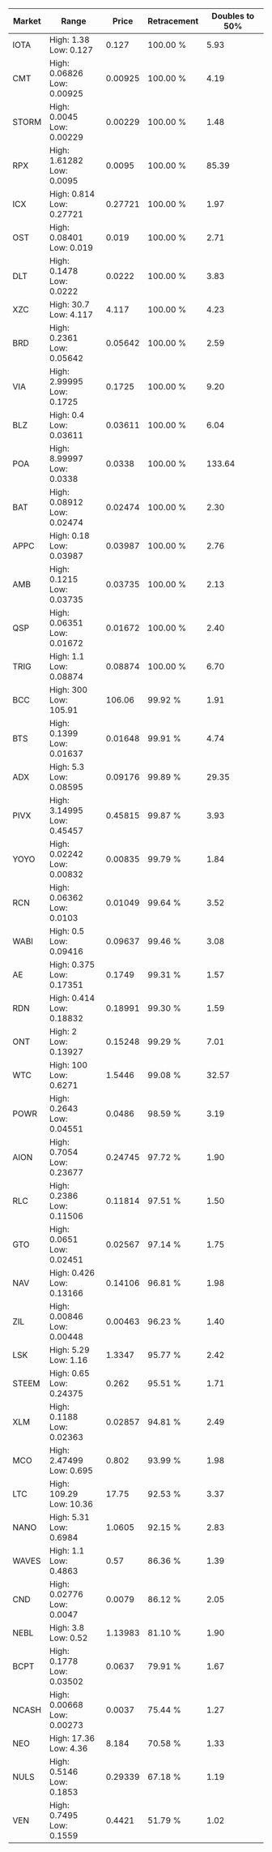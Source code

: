 | Market | Range | Price| Retracement | Doubles to 50% |
| --- | --- | --- | --- | --- |
| IOTA | High: 1.38<br />Low: 0.127 | 0.127 | 100.00 % | 5.93 |
| CMT | High: 0.06826<br />Low: 0.00925 | 0.00925 | 100.00 % | 4.19 |
| STORM | High: 0.0045<br />Low: 0.00229 | 0.00229 | 100.00 % | 1.48 |
| RPX | High: 1.61282<br />Low: 0.0095 | 0.0095 | 100.00 % | 85.39 |
| ICX | High: 0.814<br />Low: 0.27721 | 0.27721 | 100.00 % | 1.97 |
| OST | High: 0.08401<br />Low: 0.019 | 0.019 | 100.00 % | 2.71 |
| DLT | High: 0.1478<br />Low: 0.0222 | 0.0222 | 100.00 % | 3.83 |
| XZC | High: 30.7<br />Low: 4.117 | 4.117 | 100.00 % | 4.23 |
| BRD | High: 0.2361<br />Low: 0.05642 | 0.05642 | 100.00 % | 2.59 |
| VIA | High: 2.99995<br />Low: 0.1725 | 0.1725 | 100.00 % | 9.20 |
| BLZ | High: 0.4<br />Low: 0.03611 | 0.03611 | 100.00 % | 6.04 |
| POA | High: 8.99997<br />Low: 0.0338 | 0.0338 | 100.00 % | 133.64 |
| BAT | High: 0.08912<br />Low: 0.02474 | 0.02474 | 100.00 % | 2.30 |
| APPC | High: 0.18<br />Low: 0.03987 | 0.03987 | 100.00 % | 2.76 |
| AMB | High: 0.1215<br />Low: 0.03735 | 0.03735 | 100.00 % | 2.13 |
| QSP | High: 0.06351<br />Low: 0.01672 | 0.01672 | 100.00 % | 2.40 |
| TRIG | High: 1.1<br />Low: 0.08874 | 0.08874 | 100.00 % | 6.70 |
| BCC | High: 300<br />Low: 105.91 | 106.06 | 99.92 % | 1.91 |
| BTS | High: 0.1399<br />Low: 0.01637 | 0.01648 | 99.91 % | 4.74 |
| ADX | High: 5.3<br />Low: 0.08595 | 0.09176 | 99.89 % | 29.35 |
| PIVX | High: 3.14995<br />Low: 0.45457 | 0.45815 | 99.87 % | 3.93 |
| YOYO | High: 0.02242<br />Low: 0.00832 | 0.00835 | 99.79 % | 1.84 |
| RCN | High: 0.06362<br />Low: 0.0103 | 0.01049 | 99.64 % | 3.52 |
| WABI | High: 0.5<br />Low: 0.09416 | 0.09637 | 99.46 % | 3.08 |
| AE | High: 0.375<br />Low: 0.17351 | 0.1749 | 99.31 % | 1.57 |
| RDN | High: 0.414<br />Low: 0.18832 | 0.18991 | 99.30 % | 1.59 |
| ONT | High: 2<br />Low: 0.13927 | 0.15248 | 99.29 % | 7.01 |
| WTC | High: 100<br />Low: 0.6271 | 1.5446 | 99.08 % | 32.57 |
| POWR | High: 0.2643<br />Low: 0.04551 | 0.0486 | 98.59 % | 3.19 |
| AION | High: 0.7054<br />Low: 0.23677 | 0.24745 | 97.72 % | 1.90 |
| RLC | High: 0.2386<br />Low: 0.11506 | 0.11814 | 97.51 % | 1.50 |
| GTO | High: 0.0651<br />Low: 0.02451 | 0.02567 | 97.14 % | 1.75 |
| NAV | High: 0.426<br />Low: 0.13166 | 0.14106 | 96.81 % | 1.98 |
| ZIL | High: 0.00846<br />Low: 0.00448 | 0.00463 | 96.23 % | 1.40 |
| LSK | High: 5.29<br />Low: 1.16 | 1.3347 | 95.77 % | 2.42 |
| STEEM | High: 0.65<br />Low: 0.24375 | 0.262 | 95.51 % | 1.71 |
| XLM | High: 0.1188<br />Low: 0.02363 | 0.02857 | 94.81 % | 2.49 |
| MCO | High: 2.47499<br />Low: 0.695 | 0.802 | 93.99 % | 1.98 |
| LTC | High: 109.29<br />Low: 10.36 | 17.75 | 92.53 % | 3.37 |
| NANO | High: 5.31<br />Low: 0.6984 | 1.0605 | 92.15 % | 2.83 |
| WAVES | High: 1.1<br />Low: 0.4863 | 0.57 | 86.36 % | 1.39 |
| CND | High: 0.02776<br />Low: 0.0047 | 0.0079 | 86.12 % | 2.05 |
| NEBL | High: 3.8<br />Low: 0.52 | 1.13983 | 81.10 % | 1.90 |
| BCPT | High: 0.1778<br />Low: 0.03502 | 0.0637 | 79.91 % | 1.67 |
| NCASH | High: 0.00668<br />Low: 0.00273 | 0.0037 | 75.44 % | 1.27 |
| NEO | High: 17.36<br />Low: 4.36 | 8.184 | 70.58 % | 1.33 |
| NULS | High: 0.5146<br />Low: 0.1853 | 0.29339 | 67.18 % | 1.19 |
| VEN | High: 0.7495<br />Low: 0.1559 | 0.4421 | 51.79 % | 1.02 |
